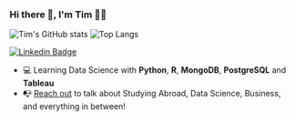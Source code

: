 ### Hi there 👋, I'm Tim 👨‍💻
![Tim's GitHub stats](https://github-readme-stats.vercel.app/api?username=tim5633&show_icons=true&theme=cobalt)
![Top Langs](https://github-readme-stats.vercel.app/api/top-langs/?username=tim5633&show_icons=true&theme=cobalt)


[![Linkedin Badge](https://img.shields.io/badge/-Matheus%20Maciel-0072b1?style=flat&logo=Linkedin&logoColor=white)](http://linkedin.com/in/matheus-maciel1/ "Connect on LinkedIn")

<!-- <a href="http://linkedin.com/in/matheus-maciel1/"><img src="https://github.com/matheuse07/MatheusMaciel/blob/52e4e810a22e6b74b3e3ada698f0649850fe61aa/etc/thumbs_up.png" align="right" height="275" /></a> -->


- 💻 Learning Data Science with **Python**, **R**, **MongoDB**, **PostgreSQL** and **Tableau**
- 📭 [Reach out](#hi-there,-i'm-matheus) to talk about Studying Abroad, Data Science, Business, and everything in between!


<!--
**tim5633/tim5633** is a ✨ _special_ ✨ repository because its `README.md` (this file) appears on your GitHub profile.

Here are some ideas to get you started:

- 🔭 I’m currently working on ...
- 🌱 I’m currently learning ...
- 👯 I’m looking to collaborate on ...
- 🤔 I’m looking for help with ...
- 💬 Ask me about ...
- 📫 How to reach me: ...
- 😄 Pronouns: ...
- ⚡ Fun fact: ...
-->
